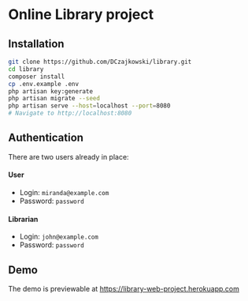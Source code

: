 # Online Library project
## Installation
```bash
git clone https://github.com/DCzajkowski/library.git
cd library
composer install
cp .env.example .env
php artisan key:generate
php artisan migrate --seed
php artisan serve --host=localhost --port=8080
# Navigate to http://localhost:8080
```

## Authentication
There are two users already in place:
#### User
- Login: `miranda@example.com`
- Password: `password`

#### Librarian
- Login: `john@example.com`
- Password: `password`

## Demo
The demo is previewable at https://library-web-project.herokuapp.com
